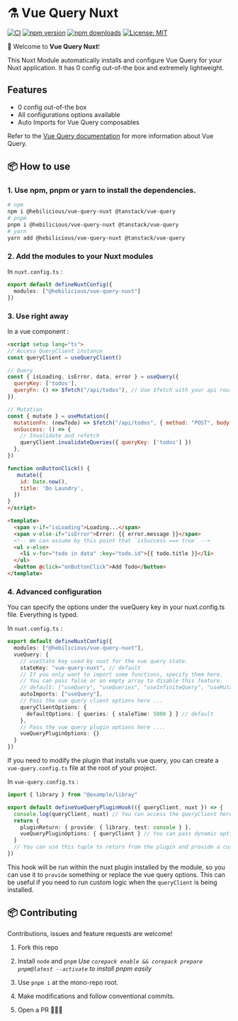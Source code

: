 # ⚗️ Vue Query Nuxt

[![CI](https://github.com/Hebilicious/vue-query-nuxt/actions/workflows/ci.yaml/badge.svg)](https://github.com/Hebilicious/vue-query-nuxt/actions/workflows/ci.yaml)
[![npm version][npm-version-src]][npm-version-href]
[![npm downloads][npm-downloads-src]][npm-downloads-href]
[![License: MIT](https://img.shields.io/badge/License-MIT-yellow.svg)](https://opensource.org/licenses/MIT)

[npm-version-src]: https://img.shields.io/npm/v/@hebilicious/vue-query-nuxt
[npm-version-href]: https://npmjs.com/package/@hebilicious/vue-query-nuxt
[npm-downloads-src]: https://img.shields.io/npm/dm/@hebilicious/vue-query-nuxt
[npm-downloads-href]: https://npmjs.com/package/@hebilicious/vue-query-nuxt

🚀 Welcome to __Vue Query Nuxt__!  

This Nuxt Module automatically installs and configure Vue Query for your Nuxt application.
It has 0 config out-of-the box and extremely lightweight.

## Features

- 0 config out-of-the box
- All configurations options available
- Auto Imports for Vue Query composables

Refer to the [Vue Query documentation](https://tanstack.com/query/latest/docs/vue/quick-start) for more information about Vue Query.

## 📦 How to use

### 1. Use npm, pnpm or yarn to install the dependencies.

```bash
# npm
npm i @hebilicious/vue-query-nuxt @tanstack/vue-query  
# pnpm
pnpm i @hebilicious/vue-query-nuxt @tanstack/vue-query  
# yarn
yarn add @hebilicious/vue-query-nuxt @tanstack/vue-query  
```

### 2. Add the modules to your Nuxt modules

In `nuxt.config.ts` :

```ts
export default defineNuxtConfig({
  modules: ["@hebilicious/vue-query-nuxt"]
})
```

### 3. Use right away

In a vue component :

```html
<script setup lang="ts">
// Access QueryClient instance
const queryClient = useQueryClient()

// Query
const { isLoading, isError, data, error } = useQuery({
  queryKey: ['todos'],
  queryFn: () => $fetch("/api/todos"), // Use $fetch with your api routes to get typesafety 
})

// Mutation
const { mutate } = useMutation({
  mutationFn: (newTodo) => $fetch("/api/todos", { method: "POST", body: newTodo })
  onSuccess: () => {
    // Invalidate and refetch
    queryClient.invalidateQueries({ queryKey: ['todos'] })
  },
})

function onButtonClick() {
   mutate({
    id: Date.now(),
    title: 'Do Laundry',
  })
}
</script>

<template>
  <span v-if="isLoading">Loading...</span>
  <span v-else-if="isError">Error: {{ error.message }}</span>
  <!-- We can assume by this point that `isSuccess === true` -->
  <ul v-else>
    <li v-for="todo in data" :key="todo.id">{{ todo.title }}</li>
  </ul>
  <button @click="onButtonClick">Add Todo</button>
</template>
```

### 4. Advanced configuration

You can specify the options under the vueQuery key in your nuxt.config.ts file.
Everything is typed.

In `nuxt.config.ts` :

```ts
export default defineNuxtConfig({
  modules: ["@hebilicious/vue-query-nuxt"],
  vueQuery: {
    // useState key used by nuxt for the vue query state.
    stateKey: "vue-query-nuxt", // default
    // If you only want to import some functions, specify them here.
    // You can pass false or an empty array to disable this feature.
    // default: ["useQuery", "useQueries", "useInfiniteQuery", "useMutation", "useIsFetching", "useIsMutating", "useQueryClient"]
    autoImports: ["useQuery"],
    // Pass the vue query client options here ...
    queryClientOptions: {
      defaultOptions: { queries: { staleTime: 5000 } } // default
    },
    // Pass the vue query plugin options here ....
    vueQueryPluginOptions: {}
  }
})
```

If you need to modify the plugin that installs vue query, you can create a `vue-query.config.ts` file at the root of your project.

In `vue-query.config.ts` :

```ts
import { library } from "@example/libray"

export default defineVueQueryPluginHook(({ queryClient, nuxt }) => {
  console.log(queryClient, nuxt) // You can access the queryClient here
  return {
    pluginReturn: { provide: { library, test: console } },
    vueQueryPluginOptions: { queryClient } // You can pass dynamic options
  }
  // You can use this tuple to return from the plugin and provide a custom vue query configuration
})
```

This hook will be run within the nuxt plugin installed by the module, so you can use it to `provide` something or replace the vue query options.
This can be useful if you need to run custom logic when the `queryClient` is being installed.

## 📦 Contributing

Contributions, issues and feature requests are welcome!

1. Fork this repo

2. Install `node` and `pnpm` _Use `corepack enable && corepack prepare pnpm@latest --activate` to install pnpm easily_

3. Use `pnpm i` at the mono-repo root.

4. Make modifications and follow conventional commits.

5. Open a PR 🚀🚀🚀

